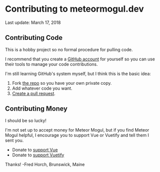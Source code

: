 # Contributing to meteormogul.dev

Last update: March 17, 2018

## Contributing Code

This is a hobby project so no formal procedure for pulling code.

I recommend that you create a [GitHub account](https://github.com/) for yourself so you can use their tools to manage your code contributions.

I'm still learning GitHub's system myself, but I think this is the basic idea:

1. Fork [the repo](https://github.com/meteor-mogul/meteormogul.dev) so you have your own private copy.
2. Add whatever code you want.
3. [Create a pull request](https://github.com/meteor-mogul/meteormogul.dev/pulls).

## Contributing Money

I should be so lucky!

I'm not set up to accept money for Meteor Mogul, but if you find Meteor Mogul helpful, I encourage you to support Vue or Vuetify and tell them I sent you.

- Donate to [support Vue](https://vuejs.org/support-vuejs/)
- Donate to [support Vuetify](https://www.patreon.com/vuetify)

Thanks!
-Fred Horch, Brunswick, Maine
